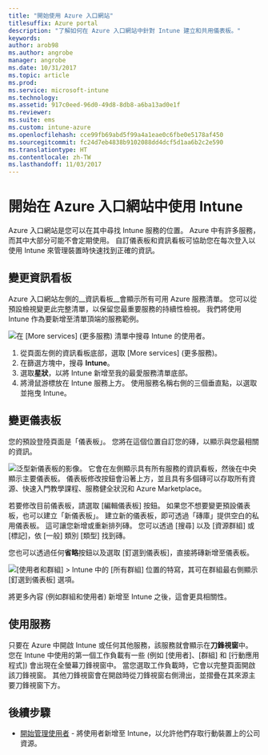 ```yaml
---
title: "開始使用 Azure 入口網站"
titlesuffix: Azure portal
description: "了解如何在 Azure 入口網站中針對 Intune 建立和共用儀表板。"
keywords: 
author: arob98
ms.author: angrobe
manager: angrobe
ms.date: 10/31/2017
ms.topic: article
ms.prod: 
ms.service: microsoft-intune
ms.technology: 
ms.assetid: 917c0eed-96d0-49d8-8db8-a6ba13ad0e1f
ms.reviewer: 
ms.suite: ems
ms.custom: intune-azure
ms.openlocfilehash: cce99fb69abd5f99a4a1eae0c6fbe0e5178af450
ms.sourcegitcommit: fc24d7eb4838b9102088dd4dcf5d1aa6b2c2e590
ms.translationtype: HT
ms.contentlocale: zh-TW
ms.lasthandoff: 11/03/2017
---
```

# <a name="getting-started-with-intune-in-the-azure-portal"></a>開始在 Azure 入口網站中使用 Intune

Azure 入口網站是您可以在其中尋找 Intune 服務的位置。 Azure 中有許多服務，而其中大部分可能不會定期使用。 自訂儀表板和資訊看板可協助您在每次登入以使用 Intune 來管理裝置時快速找到正確的資訊。

## <a name="changing-the-sidebar"></a>變更資訊看板

Azure 入口網站左側的__資訊看板__會顯示所有可用 Azure 服務清單。 您可以從預設檢視變更此完整清單，以保留您最重要服務的持續性檢視。 我們將使用 Intune 作為要新增至清單頂端的服務範例。

![在 [More services] (更多服務) 清單中搜尋 Intune 的使用者。](./media/azure-add-intune1.png)

1. 從頁面左側的資訊看板底部，選取 [More services] (更多服務)。
2. 在篩選方塊中，搜尋 **Intune**。
3. 選取**星狀**，以將 Intune 新增至我的最愛服務清單底部。
4. 將滑鼠游標放在 Intune 服務上方。 使用服務名稱右側的三個垂直點，以選取並拖曳 Intune。

## <a name="changing-the-dashboard"></a>變更儀表板

您的預設登陸頁面是「儀表板」。 您將在這個位置自訂您的磚，以顯示與您最相關的資訊。

![泛型新儀表板的影像。 它會在左側顯示具有所有服務的資訊看板，然後在中央顯示主要儀表板。 儀表板修改按鈕會沿著上方，並且具有多個磚可以存取所有資源、快速入門教學課程、服務健全狀況和 Azure Marketplace。](./media/azure-default-dashboard.png)

若要修改目前儀表板，請選取 [編輯儀表板] 按鈕。 如果您不想要變更預設儀表板，也可以建立「新儀表板」。 建立新的儀表板，即可透過「磚庫」提供空白的私用儀表板。 這可讓您新增或重新排列磚。 您可以透過 [搜尋] 以及 [資源群組] 或 [標記]，依 [一般] 類別 [類型] 找到磚。

您也可以透過任何**省略**按鈕以及選取 [釘選到儀表板]，直接將磚新增至儀表板。

![[使用者和群組] > Intune 中的 [所有群組] 位置的特寫，其可在群組最右側顯示 [釘選到儀表板] 選項。](./media/azure-pin-to-dashboard.png)

將更多內容 (例如群組和使用者) 新增至 Intune 之後，這會更具相關性。

## <a name="using-services"></a>使用服務

只要在 Azure 中開啟 Intune 或任何其他服務，該服務就會顯示在**刀鋒視窗**中。 您在 Intune 中使用的第一個工作負載有一些 (例如 [使用者]、[群組] 和 [行動應用程式]) 會出現在全螢幕刀鋒視窗中。 當您選取工作負載時，它會以完整頁面開啟該刀鋒視窗。 其他刀鋒視窗會在開啟時從刀鋒視窗右側滑出，並摺疊在其來源主要刀鋒視窗下方。

## <a name="next-steps"></a>後續步驟

* [開始管理使用者](get-started-users.md) - 將使用者新增至 Intune，以允許他們存取行動裝置上的公司資源。
